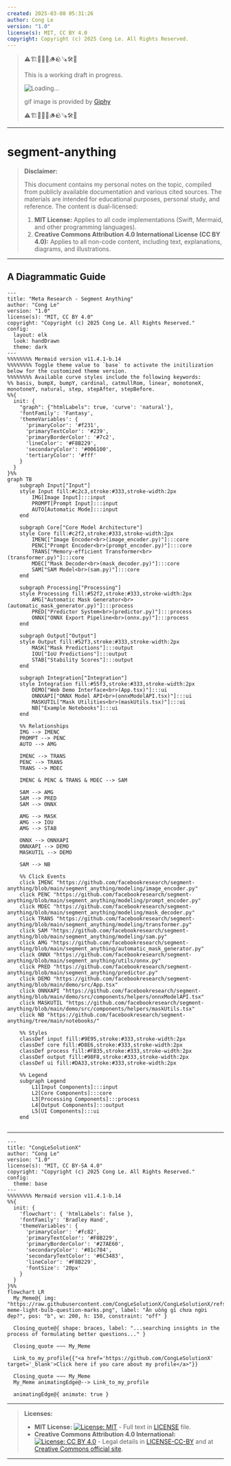 ```yaml
---
created: 2025-03-08 05:31:26
author: Cong Le
version: "1.0"
license(s): MIT, CC BY 4.0
copyright: Copyright (c) 2025 Cong Le. All Rights Reserved.
---
```


> ⚠️🏗️🚧🦺🧱🪵🪨🪚🛠️👷
> 
> This is a working draft in progress.
> 
> ![Loading...](https://media3.giphy.com/media/v1.Y2lkPTc5MGI3NjExZ3RkZmw3bHh1cm1zOWltazhwZTN0NHhmenFpdWcycm1mdGY2Z212byZlcD12MV9pbnRlcm5hbF9naWZfYnlfaWQmY3Q9Zw/l3q2JguBw4fBXXVpm/giphy.gif)
> 
> gif image is provided by [Giphy](https://giphy.com)
> 
> ⚠️🏗️🚧🦺🧱🪵🪨🪚🛠️👷

----



# segment-anything
> **Disclaimer:**
>
> This document contains my personal notes on the topic,
> compiled from publicly available documentation and various cited sources.
> The materials are intended for educational purposes, personal study, and reference.
> The content is dual-licensed:
> 1. **MIT License:** Applies to all code implementations (Swift, Mermaid, and other programming languages).
> 2. **Creative Commons Attribution 4.0 International License (CC BY 4.0):** Applies to all non-code content, including text, explanations, diagrams, and illustrations.
---


## A Diagrammatic Guide 

```mermaid
---
title: "Meta Research - Segment Anything"
author: "Cong Le"
version: "1.0"
license(s): "MIT, CC BY 4.0"
copyright: "Copyright (c) 2025 Cong Le. All Rights Reserved."
config:
  layout: elk
  look: handDrawn
  theme: dark
---
%%%%%%%% Mermaid version v11.4.1-b.14
%%%%%%%% Toggle theme value to `base` to activate the initilization below for the customized theme version.
%%%%%%%% Available curve styles include the following keywords:
%% basis, bumpX, bumpY, cardinal, catmullRom, linear, monotoneX, monotoneY, natural, step, stepAfter, stepBefore.
%%{
  init: {
    "graph": {"htmlLabels": true, 'curve': 'natural'},
    'fontFamily': 'Fantasy',
    'themeVariables': {
      'primaryColor': '#f231',
      'primaryTextColor': '#239',
      'primaryBorderColor': '#7c2',
      'lineColor': '#F8B229',
      'secondaryColor': '#006100',
      'tertiaryColor': '#fff'
    }
  }
}%%
graph TB
    subgraph Input["Input"]
    style Input fill:#c2c3,stroke:#333,stroke-width:2px
        IMG[Image Input]:::input
        PROMPT[Prompt Input]:::input
        AUTO[Automatic Mode]:::input
    end

    subgraph Core["Core Model Architecture"]
    style Core fill:#c2f2,stroke:#333,stroke-width:2px
        IMENC["Image Encoder<br>(image_encoder.py)"]:::core
        PENC["Prompt Encoder<br>(prompt_encoder.py)"]:::core
        TRANS["Memory-efficient Transformer<br>(transformer.py)"]:::core
        MDEC["Mask Decoder<br>(mask_decoder.py)"]:::core
        SAM["SAM Model<br>(sam.py)"]:::core
    end

    subgraph Processing["Processing"]
    style Processing fill:#52f2,stroke:#333,stroke-width:2px
        AMG["Automatic Mask Generator<br>(automatic_mask_generator.py)"]:::process
        PRED["Predictor System<br>(predictor.py)"]:::process
        ONNX["ONNX Export Pipeline<br>(onnx.py)"]:::process
    end

    subgraph Output["Output"]
    style Output fill:#52f3,stroke:#333,stroke-width:2px
        MASK["Mask Predictions"]:::output
        IOU["IoU Predictions"]:::output
        STAB["Stability Scores"]:::output
    end

    subgraph Integration["Integration"]
    style Integration fill:#55f3,stroke:#333,stroke-width:2px
        DEMO["Web Demo Interface<br>(App.tsx)"]:::ui
        ONNXAPI["ONNX Model API<br>(onnxModelAPI.tsx)"]:::ui
        MASKUTIL["Mask Utilities<br>(maskUtils.tsx)"]:::ui
        NB["Example Notebooks"]:::ui
    end

    %% Relationships
    IMG --> IMENC
    PROMPT --> PENC
    AUTO --> AMG
    
    IMENC --> TRANS
    PENC --> TRANS
    TRANS --> MDEC
    
    IMENC & PENC & TRANS & MDEC --> SAM
    
    SAM --> AMG
    SAM --> PRED
    SAM --> ONNX
    
    AMG --> MASK
    AMG --> IOU
    AMG --> STAB
    
    ONNX --> ONNXAPI
    ONNXAPI --> DEMO
    MASKUTIL --> DEMO
    
    SAM --> NB

    %% Click Events
    click IMENC "https://github.com/facebookresearch/segment-anything/blob/main/segment_anything/modeling/image_encoder.py"
    click PENC "https://github.com/facebookresearch/segment-anything/blob/main/segment_anything/modeling/prompt_encoder.py"
    click MDEC "https://github.com/facebookresearch/segment-anything/blob/main/segment_anything/modeling/mask_decoder.py"
    click TRANS "https://github.com/facebookresearch/segment-anything/blob/main/segment_anything/modeling/transformer.py"
    click SAM "https://github.com/facebookresearch/segment-anything/blob/main/segment_anything/modeling/sam.py"
    click AMG "https://github.com/facebookresearch/segment-anything/blob/main/segment_anything/automatic_mask_generator.py"
    click ONNX "https://github.com/facebookresearch/segment-anything/blob/main/segment_anything/utils/onnx.py"
    click PRED "https://github.com/facebookresearch/segment-anything/blob/main/segment_anything/predictor.py"
    click DEMO "https://github.com/facebookresearch/segment-anything/blob/main/demo/src/App.tsx"
    click ONNXAPI "https://github.com/facebookresearch/segment-anything/blob/main/demo/src/components/helpers/onnxModelAPI.tsx"
    click MASKUTIL "https://github.com/facebookresearch/segment-anything/blob/main/demo/src/components/helpers/maskUtils.tsx"
    click NB "https://github.com/facebookresearch/segment-anything/tree/main/notebooks/"

    %% Styles
    classDef input fill:#9E95,stroke:#333,stroke-width:2px
    classDef core fill:#D8E6,stroke:#333,stroke-width:2px
    classDef process fill:#FB35,stroke:#333,stroke-width:2px
    classDef output fill:#98F8,stroke:#333,stroke-width:2px
    classDef ui fill:#DA33,stroke:#333,stroke-width:2px

    %% Legend
    subgraph Legend
        L1[Input Components]:::input
        L2[Core Components]:::core
        L3[Processing Components]:::process
        L4[Output Components]:::output
        L5[UI Components]:::ui
    end
    
```




---

<!-- 
```mermaid
%% Current Mermaid version
info
```  -->


```mermaid
---
title: "CongLeSolutionX"
author: "Cong Le"
version: "1.0"
license(s): "MIT, CC BY-SA 4.0"
copyright: "Copyright (c) 2025 Cong Le. All Rights Reserved."
config:
  theme: base
---
%%%%%%%% Mermaid version v11.4.1-b.14
%%{
  init: {
    'flowchart': { 'htmlLabels': false },
    'fontFamily': 'Bradley Hand',
    'themeVariables': {
      'primaryColor': '#fc82',
      'primaryTextColor': '#F8B229',
      'primaryBorderColor': '#27AE60',
      'secondaryColor': '#81c784',
      'secondaryTextColor': '#6C3483',
      'lineColor': '#F8B229',
      'fontSize': '20px'
    }
  }
}%%
flowchart LR
  My_Meme@{ img: "https://raw.githubusercontent.com/CongLeSolutionX/CongLeSolutionX/refs/heads/main/assets/images/My-meme-light-bulb-question-marks.png", label: "Ăn uống gì chưa ngừi đẹp?", pos: "b", w: 200, h: 150, constraint: "off" }

  Closing_quote@{ shape: braces, label: "...searching insights in the process of formulating better questions..." }

  Closing_quote ~~~ My_Meme
    
  Link_to_my_profile{{"<a href='https://github.com/CongLeSolutionX' target='_blank'>Click here if you care about my profile</a>"}}

  Closing_quote ~~~ My_Meme
  My_Meme animatingEdge@--> Link_to_my_profile
  
  animatingEdge@{ animate: true }

```

---
> **Licenses:**
>
> - **MIT License:**  [![License: MIT](https://img.shields.io/badge/License-MIT-yellow.svg)](LICENSE) - Full text in [LICENSE](LICENSE) file.
> - **Creative Commons Attribution 4.0 International:** [![License: CC BY 4.0](https://licensebuttons.net/l/by/4.0/88x31.png)](LICENSE-CC-BY) - Legal details in [LICENSE-CC-BY](LICENSE-CC-BY) and at [Creative Commons official site](http://creativecommons.org/licenses/by/4.0/).
> 
---
